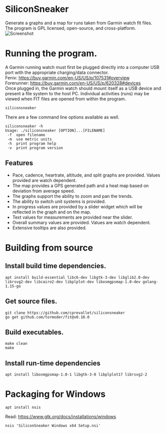 # SiliconSneaker
Generate a graphs and a map for runs taken from Garmin watch fit files.  
The program is GPL licensed, open-source, and cross-platform.
![Screenshot](https://github.com/cprevallet/siliconsneaker/blob/readme/screenshot/siliconsneaker.png)

# Running the program.
A Garmin running watch must first be plugged directly into a computer USB port with the appropriate charging/data connector.  
Fenix: https://buy.garmin.com/en-US/US/p/107531#overview  
Forerunner: https://buy.garmin.com/en-US/US/p/620328#devices  
Once plugged in, the Garmin watch should mount itself as a USB device and present a file system to the host PC.  Individual activities (runs) may be viewed when FIT files are opened from within the program.
```
siliconsneaker
```

There are a few command line options available as well.

```
siliconsneaker -h
Usage: ./siliconsneaker [OPTION]...[FILENAME]
 -f  open filename
 -m  use metric units
 -h  print program help
 -v  print program version
```

## Features
- Pace, cadence, heartrate, altitude, and split graphs are provided. Values provided are watch dependent.
- The map provides a GPS generated path and a heat map based on deviation from average speed.
- The graphs support the ability to zoom and pan the trends.
- The ability to switch unit systems is provided.
- In progress values are provided by a slider widget which will be reflected in the graph and on the map.
- Text values for measurements are provided near the slider.
- Overall summary values are provided. Values are watch dependent.
- Extensive tooltips are also provided.

# Building from source
## Install build time dependencies.
```
apt install build-essential libc6-dev libgtk-3-dev libglib2.0-dev librsvg2-dev libcairo2-dev libplplot-dev libosmgpsmap-1.0-dev golang-1.15-go  
```

## Get source files.
```
git clone https://github.com/cprevallet/siliconsneaker  
go get github.com/tormoder/fit@v0.10.0  
```

## Build executables.
```
make clean  
make  
```

## Install run-time dependencies
```
apt install libosmgpsmap-1.0-1 libgtk-3-0 libplplot17 librsvg2-2  
```

# Packaging for Windows
```
apt install nsis  
```
Read: https://www.gtk.org/docs/installations/windows  
```
nsis 'SiliconSneaker Windows x64 Setup.nsi'   
```
